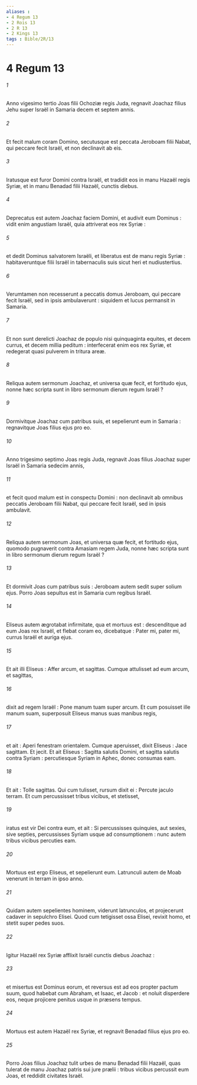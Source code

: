 ```yaml
---
aliases : 
- 4 Regum 13
- 2 Rois 13
- 2 R 13
- 2 Kings 13
tags : Bible/2R/13
---
```


# 4 Regum 13

###### 1
Anno vigesimo tertio Joas filii Ochoziæ regis Juda, regnavit Joachaz filius Jehu super Israël in Samaria decem et septem annis.
###### 2
Et fecit malum coram Domino, secutusque est peccata Jeroboam filii Nabat, qui peccare fecit Israël, et non declinavit ab eis.
###### 3
Iratusque est furor Domini contra Israël, et tradidit eos in manu Hazaël regis Syriæ, et in manu Benadad filii Hazaël, cunctis diebus.
###### 4
Deprecatus est autem Joachaz faciem Domini, et audivit eum Dominus : vidit enim angustiam Israël, quia attriverat eos rex Syriæ :
###### 5
et dedit Dominus salvatorem Israëli, et liberatus est de manu regis Syriæ : habitaveruntque filii Israël in tabernaculis suis sicut heri et nudiustertius.
###### 6
Verumtamen non recesserunt a peccatis domus Jeroboam, qui peccare fecit Israël, sed in ipsis ambulaverunt : siquidem et lucus permansit in Samaria.
###### 7
Et non sunt derelicti Joachaz de populo nisi quinquaginta equites, et decem currus, et decem millia peditum : interfecerat enim eos rex Syriæ, et redegerat quasi pulverem in tritura areæ.
###### 8
Reliqua autem sermonum Joachaz, et universa quæ fecit, et fortitudo ejus, nonne hæc scripta sunt in libro sermonum dierum regum Israël ?
###### 9
Dormivitque Joachaz cum patribus suis, et sepelierunt eum in Samaria : regnavitque Joas filius ejus pro eo.
###### 10
Anno trigesimo septimo Joas regis Juda, regnavit Joas filius Joachaz super Israël in Samaria sedecim annis,
###### 11
et fecit quod malum est in conspectu Domini : non declinavit ab omnibus peccatis Jeroboam filii Nabat, qui peccare fecit Israël, sed in ipsis ambulavit.
###### 12
Reliqua autem sermonum Joas, et universa quæ fecit, et fortitudo ejus, quomodo pugnaverit contra Amasiam regem Juda, nonne hæc scripta sunt in libro sermonum dierum regum Israël ?
###### 13
Et dormivit Joas cum patribus suis : Jeroboam autem sedit super solium ejus. Porro Joas sepultus est in Samaria cum regibus Israël.
###### 14
Eliseus autem ægrotabat infirmitate, qua et mortuus est : descenditque ad eum Joas rex Israël, et flebat coram eo, dicebatque : Pater mi, pater mi, currus Israël et auriga ejus.
###### 15
Et ait illi Eliseus : Affer arcum, et sagittas. Cumque attulisset ad eum arcum, et sagittas,
###### 16
dixit ad regem Israël : Pone manum tuam super arcum. Et cum posuisset ille manum suam, superposuit Eliseus manus suas manibus regis,
###### 17
et ait : Aperi fenestram orientalem. Cumque aperuisset, dixit Eliseus : Jace sagittam. Et jecit. Et ait Eliseus : Sagitta salutis Domini, et sagitta salutis contra Syriam : percutiesque Syriam in Aphec, donec consumas eam.
###### 18
Et ait : Tolle sagittas. Qui cum tulisset, rursum dixit ei : Percute jaculo terram. Et cum percussisset tribus vicibus, et stetisset,
###### 19
iratus est vir Dei contra eum, et ait : Si percussisses quinquies, aut sexies, sive septies, percussisses Syriam usque ad consumptionem : nunc autem tribus vicibus percuties eam.
###### 20
Mortuus est ergo Eliseus, et sepelierunt eum. Latrunculi autem de Moab venerunt in terram in ipso anno.
###### 21
Quidam autem sepelientes hominem, viderunt latrunculos, et projecerunt cadaver in sepulchro Elisei. Quod cum tetigisset ossa Elisei, revixit homo, et stetit super pedes suos.
###### 22
Igitur Hazaël rex Syriæ afflixit Israël cunctis diebus Joachaz :
###### 23
et misertus est Dominus eorum, et reversus est ad eos propter pactum suum, quod habebat cum Abraham, et Isaac, et Jacob : et noluit disperdere eos, neque projicere penitus usque in præsens tempus.
###### 24
Mortuus est autem Hazaël rex Syriæ, et regnavit Benadad filius ejus pro eo.
###### 25
Porro Joas filius Joachaz tulit urbes de manu Benadad filii Hazaël, quas tulerat de manu Joachaz patris sui jure prælii : tribus vicibus percussit eum Joas, et reddidit civitates Israël.
